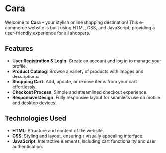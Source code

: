 # Cara

Welcome to **Cara** – your stylish online shopping destination! This e-commerce website is built using HTML, CSS, and JavaScript, providing a user-friendly experience for all shoppers.



## Features

- **User Registration & Login**: Create an account and log in to manage your profile.
- **Product Catalog**: Browse a variety of products with images and descriptions.
- **Shopping Cart**: Add, update, or remove items from your cart effortlessly.
- **Checkout Process**: Simple and streamlined checkout experience.
- **Responsive Design**: Fully responsive layout for seamless use on mobile and desktop devices.

## Technologies Used

- **HTML**: Structure and content of the website.
- **CSS**: Styling and layout, ensuring a visually appealing interface.
- **JavaScript**: Interactive elements, including cart functionality and user authentication.
